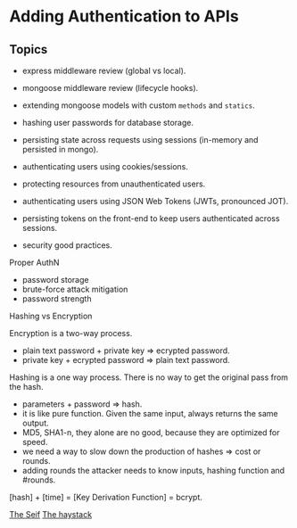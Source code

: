 # Adding Authentication to APIs

## Topics

* express middleware review (global vs local).
* mongoose middleware review (lifecycle hooks).
* extending mongoose models with custom `methods` and `statics`.
* hashing user passwords for database storage.

* persisting state across requests using sessions (in-memory and persisted in mongo).
* authenticating users using cookies/sessions.
* protecting resources from unauthenticated users.

* authenticating users using JSON Web Tokens (JWTs, pronounced JOT).
* persisting tokens on the front-end to keep users authenticated across sessions.

* security good practices.

Proper AuthN

* password storage
* brute-force attack mitigation
* password strength

Hashing vs Encryption

Encryption is a two-way process.

* plain text password + private key => ecrypted password.
* private key + ecrypted password => plain text password.

Hashing is a one way process. There is no way to get the original pass from the hash.

* parameters + password => hash.
* it is like pure function. Given the same input, always returns the same output.
* MD5, SHA1-n, they alone are no good, because they are optimized for speed.
* we need a way to slow down the production of hashes => cost or rounds.
* adding rounds the attacker needs to know inputs, hashing function and #rounds.

[hash] + [time] = [Key Derivation Function] = bcrypt.

[The Seif](https://channel9.msdn.com/Blogs/Technology-and-Friends/tf446)
[The haystack](https://www.grc.com/haystack.htm)

